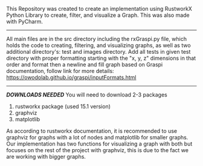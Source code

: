 This Repository was created to create an implementation using RustworkX Python Library to create, filter, and visualize a Graph.
This was also made with PyCharm.
____
All main files are in the src directory including the rxGraspi.py file, which holds the code to creating, filtering, and visualizing graphs, as well as two additional directory's: test and images directory.
Add all tests in given test directory with proper formatting starting with the "x, y, z" dimensions in that order and format then a newline and fill graph based on Graspi documentation, follow link for more details: https://owodolab.github.io/graspi/inputFormats.html
______
***DOWNLOADS NEEDED***
You will need to download 2-3 packages
1. rustworkx package (used 15.1 version)
2. graphviz
3. matplotlib

As according to rustworkx documentation, it is recommended to use graphviz for graphs with a lot of nodes and matplotlib for smaller graphs. Our implementation has two functions for visualizing a graph with both but focuses on the rest of the project
with graphviz, this is due to the fact we are working with bigger graphs.
